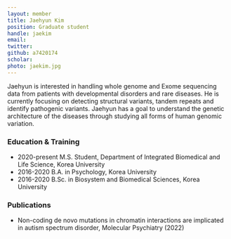 ```yaml
---
layout: member
title: Jaehyun Kim
position: Graduate student
handle: jaekim
email:
twitter:
github: a7420174
scholar: 
photo: jaekim.jpg
---
```


Jaehyun is interested in handling whole genome and Exome sequencing data from patients with developmental disorders and rare diseases. He is currently focusing on detecting structural variants, tandem repeats and identify pathogenic variants. Jaehyun has a goal to understand the genetic architecture of the diseases through studying all forms of human genomic variation.

### Education & Training
- 2020-present M.S. Student, Department of Integrated Biomedical and Life Science, Korea University
- 2016-2020 B.A. in Psychology, Korea University
- 2016-2020 B.Sc. in Biosystem and Biomedical Sciences, Korea University

### Publications
- Non-coding de novo mutations in chromatin interactions are implicated in autism spectrum disorder, Molecular Psychiatry (2022)